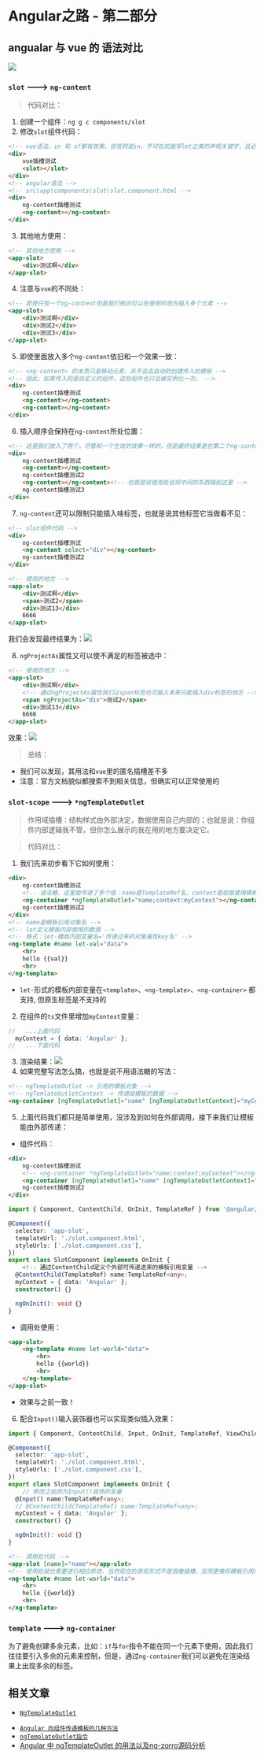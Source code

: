 # Angular之路 - 第二部分
## angualar  与 vue 的 语法对比
![](https://cdn.jsdelivr.net/gh/Huansheng1/myimg/PicGo/20201108180857.png)
### `slot` ---> `ng-content`

> 代码对比：
1. 创建一个组件：`ng g c components/slot`
2. 修改`slot`组件代码：
```html
<!-- vue语法，in 和 of都有效果，但官网是in，不可在前面写let之类的声明关键字，且必需加上key配合diff算法使用 -->
<div>
    vue插槽测试
    <slot></slot>
</div>
<!-- angular语法 -->
<!-- src\app\components\slot\slot.component.html -->
<div>
    ng-content插槽测试
    <ng-content></ng-content>
</div>
```
3. 其他地方使用：
```html
<!-- 其他地方使用 -->
<app-slot>
    <div>测试啊</div>
</app-slot>
```
4. 注意与`vue`的不同处：
```html
<!-- 即使只有一个ng-content但是我们依旧可以在使用的地方插入多个元素 -->
<app-slot>
    <div>测试啊</div>
    <div>测试2</div>
    <div>测试3</div>
</app-slot>
```
5. 即使里面放入多个`ng-content`依旧和一个效果一致：
```html
<!-- <ng-content> 的本质只是移动元素，并不会去自动的创建传入的模板 -->
<!-- 因此，如果传入的是自定义的组件，这些组件也只会被实例化一次。 -->
<div>
    ng-content插槽测试
    <ng-content></ng-content>
    <ng-content></ng-content>
</div>
```
6. 插入顺序会保持在`ng-content`所处位置：
```html
<!-- 这里我们放入了两个，尽管和一个生效的效果一样的，但是最终结果是在第二个ng-content位置处插入，就相当于第一个不存在 -->
<div>
    ng-content插槽测试
    <ng-content></ng-content>
    ng-content插槽测试2
    <ng-content></ng-content><!-- 也就是说使用处会将中间的东西插到这里 -->
    ng-content插槽测试3
</div>
```
7. `ng-content`还可以限制只能插入啥标签，也就是说其他标签它当做看不见：
```html
<!-- slot组件代码 -->
<div>
    ng-content插槽测试
    <ng-content select="div"></ng-content>
    ng-content插槽测试2
</div>
```
```html
<!-- 使用的地方 -->
<app-slot>
    <div>测试啊</div>
    <span>测试2</span>
    <div>测试13</div>
    6666
</app-slot>
```
我们会发现最终结果为：![](https://pic.downk.cc/item/5f8eb97c1cd1bbb86be8eff4.jpg)

8. `ngProjectAs`属性又可以使不满足的标签被选中：
```html
<!-- 使用的地方 -->
<app-slot>
    <div>测试啊</div>
    <!-- 通过ngProjectAs属性我们让span标签也可插入本来只能插入div标签的地方 -->
    <span ngProjectAs="div">测试2</span>
    <div>测试13</div>
    6666
</app-slot>
```
效果：![](https://pic.downk.cc/item/5f8f99841cd1bbb86b361fbf.jpg)

> 总结：
* 我们可以发现，其用法和`vue`里的匿名插槽差不多
* 注意：官方文档貌似都搜索不到相关信息，但确实可以正常使用的
### `slot-scope` ---> `*ngTemplateOutlet`
> 作用域插槽：结构样式由外部决定，数据使用自己内部的；也就是说：你组件内部逻辑我不管，但你怎么展示的我在用的地方要决定它。

> 代码对比：
1. 我们先来初步看下它如何使用：
```html
<div>
    ng-content插槽测试
    <!-- 语法糖，这里面传递了多个值：name是TemplateRef名，context是前面使用模板接受内容属性，myContext是我们传递过去数据，其格式为：{ 属性key名: 要传递过去的数据 }，这里我们传递过去的myContext值就是：{ data: 'Angular' } -->
    <ng-container *ngTemplateOutlet="name;context:myContext"></ng-container> 
    ng-content插槽测试2
</div>
<!-- name是模板引用对象名 -->
<!-- let定义模板内部使用的数据 -->
<!-- 格式：let-模版内部变量名='传递过来的对象属性key名' -->
<ng-template #name let-val="data">
    <hr>
    hello {{val}}
    <hr>
</ng-template>
```
* `let-`形式的模板内部变量在`<template>`、`<ng-template>`、`<ng-container>` 都支持, 但原生标签是不支持的
2. 在组件的`ts`文件里增加`myContext`变量：
```ts
//   ...上面代码
  myContext = { data: 'Angular' };
//   ...下面代码
```
3. 渲染结果：![](https://pic.downk.cc/item/5f8fa74b1cd1bbb86b3bce10.jpg)
4. 如果完整写法怎么搞，也就是说不用语法糖的写法：
```html
<!-- ngTemplateOutlet -> 引用的模板对象 -->
<!-- ngTemlateOutletContext -> 传递给模板的数据 -->
<ng-container [ngTemplateOutlet]="name" [ngTemplateOutletContext]="myContext"></ng-container>
```
5. 上面代码我们都只是简单使用，没涉及到如何在外部调用，接下来我们让模板能由外部传递：
* 组件代码：
```html
<div>
    ng-content插槽测试
    <!-- <ng-container *ngTemplateOutlet="name;context:myContext"></ng-container>  -->
    <ng-container [ngTemplateOutlet]="name" [ngTemplateOutletContext]="myContext"></ng-container>
    ng-content插槽测试2
</div>

````
```ts
import { Component, ContentChild, OnInit, TemplateRef } from '@angular/core';

@Component({
  selector: 'app-slot',
  templateUrl: './slot.component.html',
  styleUrls: ['./slot.component.css'],
})
export class SlotComponent implements OnInit {
    <!-- 通过ContentChild定义个外部可传递进来的模板引用变量 -->
  @ContentChild(TemplateRef) name:TemplateRef<any>;
  myContext = { data: 'Angular' };
  constructor() {}

  ngOnInit(): void {}
}
```
* 调用处使用：
```html
<app-slot>
    <ng-template #name let-world="data">
        <hr>
        hello {{world}}
        <hr>
    </ng-template>
</app-slot>
```
* 效果与之前一致！

6. 配合`Input()`输入装饰器也可以实现类似插入效果：
```ts
import { Component, ContentChild, Input, OnInit, TemplateRef, ViewChild } from '@angular/core';

@Component({
  selector: 'app-slot',
  templateUrl: './slot.component.html',
  styleUrls: ['./slot.component.css'],
})
export class SlotComponent implements OnInit {
    // 修改之前的为Input()装饰的变量
  @Input() name:TemplateRef<any>;
  // @ContentChild(TemplateRef) name:TemplateRef<any>;
  myContext = { data: 'Angular' };
  constructor() {}

  ngOnInit(): void {}
}
```
```html
<!-- 调用处代码 -->
<app-slot [name]="name"></app-slot>
<!-- 使用处就也需要进行相应修改，当然现在的表现形式不是很像插槽，反而更像将模板引用对象传递到组件内部，不过效果是一致的 -->
<ng-template #name let-world="data">
    <hr>
    hello {{world}}
    <hr>
</ng-template>
```
### `template` ---> `ng-container`
为了避免创建多余元素，比如：`if`与`for`指令不能在同一个元素下使用，因此我们往往要引入多余的元素来控制，但是，通过`ng-container`我们可以避免在渲染结果上出现多余的标签。
## 相关文章

- [`NgTemplateOutlet`](https://angular.cn/api/common/NgTemplateOutlet)
* [`Angular 向组件传递模板的几种方法`](https://gianthard.rocks/a/23)
* [`ngTemplateOutlet指令`](https://zhuanlan.zhihu.com/p/44446232)
* [Angular 中 ngTemplateOutlet 的用法以及ng-zorro源码分析](https://my.oschina.net/u/1540190/blog/3198073)